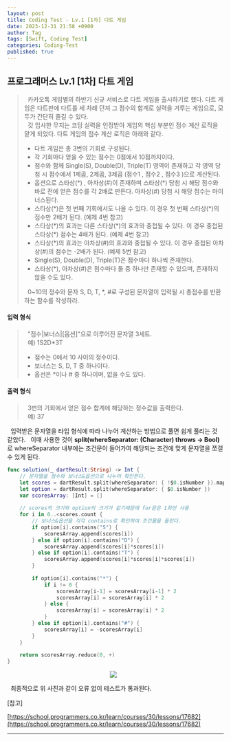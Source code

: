 ```yaml
---
layout: post
title: Coding Test - Lv.1 [1차] 다트 게임
date: 2023-12-31 21:58 +0900
author: Tag
tags: [Swift, Coding Test]
categories: Coding-Test
published: true
---
```

<h2> 프로그래머스 Lv.1 [1차] 다트 게임 </h2>

<blockquote>
&nbsp; 카카오톡 게임별의 하반기 신규 서비스로 다트 게임을 출시하기로 했다. 다트 게임은 다트판에 다트를 세 차례 던져 그 점수의 합계로 실력을 겨루는 게임으로, 모두가 간단히 즐길 수 있다. <br>
&nbsp; 갓 입사한 무지는 코딩 실력을 인정받아 게임의 핵심 부분인 점수 계산 로직을 맡게 되었다. 다트 게임의 점수 계산 로직은 아래와 같다. <br>

<ul>
<li> 다트 게임은 총 3번의 기회로 구성된다. </li>
<li>각 기회마다 얻을 수 있는 점수는 0점에서 10점까지이다. </li>
<li>점수와 함께 Single(S), Double(D), Triple(T) 영역이 존재하고 각 영역 당첨 시 점수에서 1제곱, 2제곱, 3제곱 (점수1 , 점수2 , 점수3 )으로 계산된다. </li>
<li>옵션으로 스타상(*) , 아차상(#)이 존재하며 스타상(*) 당첨 시 해당 점수와 바로 전에 얻은 점수를 각 2배로 만든다. 아차상(#) 당첨 시 해당 점수는 마이너스된다. </li>
<li>스타상(*)은 첫 번째 기회에서도 나올 수 있다. 이 경우 첫 번째 스타상(*)의 점수만 2배가 된다. (예제 4번 참고) </li>
<li>스타상(*)의 효과는 다른 스타상(*)의 효과와 중첩될 수 있다. 이 경우 중첩된 스타상(*) 점수는 4배가 된다. (예제 4번 참고) </li>
<li>스타상(*)의 효과는 아차상(#)의 효과와 중첩될 수 있다. 이 경우 중첩된 아차상(#)의 점수는 -2배가 된다. (예제 5번 참고) </li>
<li>Single(S), Double(D), Triple(T)은 점수마다 하나씩 존재한다. </li>
<li>스타상(*), 아차상(#)은 점수마다 둘 중 하나만 존재할 수 있으며, 존재하지 않을 수도 있다. </li>
</ul>

&nbsp; 0~10의 정수와 문자 S, D, T, *, #로 구성된 문자열이 입력될 시 총점수를 반환하는 함수를 작성하라.
</blockquote>

<h4> 입력 형식 </h4>

<blockquote>
&nbsp; "점수|보너스|[옵션]"으로 이루어진 문자열 3세트. </br>
&nbsp; 예) 1S2D*3T </br>

<ul>
<li> 점수는 0에서 10 사이의 정수이다. </li>
<li> 보너스는 S, D, T 중 하나이다. </li>
<li> 옵선은 *이나 # 중 하나이며, 없을 수도 있다. </li>
</ul>
</blockquote>

 <h4> 출력 형식 </h4>

 <blockquote>
&nbsp; 3번의 기회에서 얻은 점수 합계에 해당하는 정수값을 출력한다. <br>
&nbsp; 예) 37 <br>
</blockquote>

&nbsp; 입력받은 문자열을 타입 형식에 따라 나누어 계산하는 방법으로 풀면 쉽게 풀리는 것 같았다.
&nbsp; 이때 사용한 것이 <b> split(whereSeparator: (Character) throws -> Bool) </b>로 whereSeparator 내부에는 조건문이 들어가여 해당되는 조건에 맞게 문자열을 쪼갤 수 있게 된다.

```swift
func solution(_ dartResult:String) -> Int {
    // 문자열을 점수와 보너스&옵션으로 나누어 확인한다.
    let scores = dartResult.split(whereSeparator: { !$0.isNumber }).map{Int($0)!}
    let option = dartResult.split(whereSeparator: { $0.isNumber })
    var scoresArray: [Int] = []
    
    // scores의 크기와 option의 크기가 같기때문에 for문은 1회만 사용
    for i in 0..<scores.count {
        // 보너스&옵션을 각각 contains로 확인하여 조건물을 돌린다.
        if option[i].contains("S") {
            scoresArray.append(scores[i])
        } else if option[i].contains("D") {
            scoresArray.append(scores[i]*scores[i])
        } else if option[i].contains("T") {
            scoresArray.append(scores[i]*scores[i]*scores[i])
        }
        
        if option[i].contains("*") {
            if i != 0 {
                scoresArray[i-1] = scoresArray[i-1] * 2
                scoresArray[i] = scoresArray[i] * 2
            } else {
                scoresArray[i] = scoresArray[i] * 2
            }
        } else if option[i].contains("#") {
            scoresArray[i] = -scoresArray[i]
        }
    }
    
    return scoresArray.reduce(0, +)
}
```

<div style="display: flex; justify-content: center; align-items: center;">
  <img src="https://onedrive.live.com/embed?resid=1C2ED43779C10D71%21349&authkey=%21AKHK1SJPNXCIxMk&width=1666&height=1204" style="margin-right: 10px;">
</div>

&nbsp; 최종적으로 위 사진과 같이 오류 없이 테스트가 통과된다.

[참고]

[https://school.programmers.co.kr/learn/courses/30/lessons/17682](https://school.programmers.co.kr/learn/courses/30/lessons/17682)

-----
